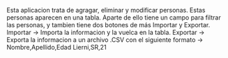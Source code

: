 Esta aplicacion trata de agragar, eliminar y modificar personas. Estas personas aparecen en una tabla.
Aparte de ello tiene un campo para filtrar las personas, y tambien tiene dos botones de más Importar y Exportar.
Importar -> Importa la informacion y la vuelca en la tabla.
Exportar -> Exporta la informacion a un archivo .CSV con el siguiente formato -> Nombre,Apellido,Edad
                                                                                  Lierni,SR,21
